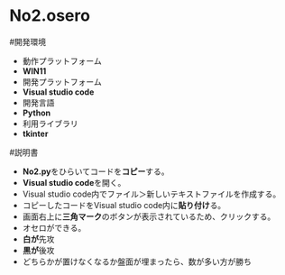 # No2.osero
#開発環境
- 動作プラットフォーム
- **WIN11**
- 開発プラットフォーム
- **Visual studio code**
- 開発言語
- **Python**
- 利用ライブラリ
- **tkinter**

#説明書
- **No2.py**をひらいてコードを**コピー**する。
- **Visual studio code**を開く。
- Visual studio code内でファイル＞新しいテキストファイルを作成する。
- コピーしたコードをVisual studio code内に**貼り付け**る。
- 画面右上に**三角マーク**のボタンが表示されているため、クリックする。
-  オセロができる。
-  **白が**先攻
-  **黒が**後攻
-  どちらかが置けなくなるか盤面が埋まったら、数が多い方が勝ち
